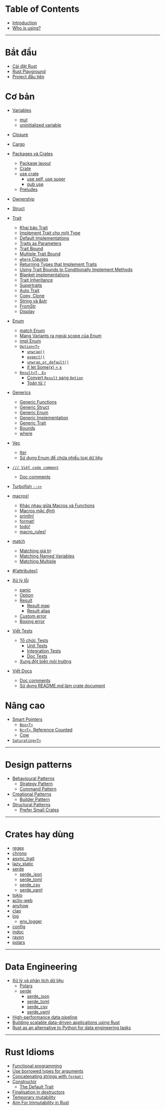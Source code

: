 # Table of Contents

- [Introduction](README.md)
- [Who is using?](who-is-using.md)

---

# Bắt đầu

- [Cài đặt Rust](./getting-started/installation.md)
- [Rust Playground](./getting-started/rust-playground.md)
- [Project đầu tiên](./getting-started/first-project.md)

# Cơ bản

- [Variables](./basic/variables/README.md)
  - [mut](./basic/variables/mut.md)
  - [uninitialized variable](./basic/variables/uninitialized.md)

- [Closure](./basic/closure.md)

- [Cargo](./basic/cargo/README.md)

- [Packages và Crates](./basic/package-crate/README.md)

  - [Package layout](./basic/package-crate/package-layout.md)
  - [Crate](./basic/package-crate/crate.md)
  - [use crate](./basic/package-crate/use-crate/README.md)
    - [use self, use super](./basic/package-crate/use-crate/self-super.md)
    - [pub use](./basic/package-crate/use-crate/pub-use.md)
  - [Preludes](./basic/package-crate/preludes.md)

- [Ownership](./basic/ownership.md)

- [Struct](./basic/struct.md)

- [Trait](./basic/trait/README.md)

  - [Khai báo Trait](./basic/trait/define-a-trait.md)
  - [Implement Trait cho một Type](./basic/trait/impl-trait.md)
  - [Default Implementations](./basic/trait/default-impls.md)
  - [Traits as Parameters](./basic/trait/trait-as-params.md)
  - [Trait Bound](./basic/trait/trait-bound.md)
  - [Multiple Trait Bound](./basic/trait/multiple-trait-bound.md)
  - [`where` Clauses](./basic/trait/where-clauses.md)
  - [Returning Types that Implement Traits](./basic/trait/return-impl-trait.md)
  - [Using Trait Bounds to Conditionally Implement Methods](./basic/trait/conditionally-impl.md)
  - [Blanket implementations](./basic/trait/blanked-impl.md)
  - [Trait Inheritance](./basic/trait/trait-inheritance.md)
  - [Supertraits](./basic/trait/supertraits.md)
  - [Auto Trait](./basic/trait/auto-trait.md)
  - [Copy, Clone](./basic/trait/copy-clone.md)
  - [String và &str](./basic/trait/string-str.md)
  - [FromStr](./basic/trait/fromstr.md)
  - [Display]()

- [Enum](./basic/enum/README.md)

  - [match Enum](./basic/enum/match.md)
  - [Mang Variants ra ngoài scope của Enum](./basic/enum/use-variants.md)
  - [impl Enum](./basic/enum/impl.md)
  - [`Option<T>`](./basic/enum/option/README.md)
    - [`unwrap()`](./basic/enum/option/unwrap.md)
    - [`expect()`](./basic/enum/option/expect.md)
    - [`unwrap_or_default()`](./basic/enum/option/unwrap_or_default.md)
    - [if let Some(x) = x](./basic/enum/option/if_let_some.md)
  - [`Result<T, E>`](./basic/enum/result/README.md)
    - [Convert `Result` sang `Option`](./basic/enum/result/result-to-option.md)
    - [Toán tử `?`](./basic/enum/result/question-mark.md)

- [Generics](./basic/generics/README.md)

  - [Generic Functions](./basic/generics/functions.md)
  - [Generic Struct](./basic/generics/struct.md)
  - [Generic Enum](./basic/generics/enum.md)
  - [Generic Implementation](./basic/generics/impl.md)
  - [Generic Trait](./basic/generics/trait.md)
  - [Bounds](./basic/generics/bounds.md)
  - [where](./basic/generics/where.md)

- [Vec](./basic/vec/INDEX.md)

  - [Iter]()
  - [Sử dụng Enum để chứa nhiều loại dữ liệu]()

- [`/// Viết code comment`](./basic/code-comment/README.md)

  - [Doc comments](./basic/code-comment/doc-comment.md)

- [Turbofish `::<>`](./basic/turbofish.md)

- [macros!](./basic/macro/README.md)

  - [Khác nhau giữa Macros và Functions](./basic/macro/macros-vs-functions.md)
  - [Macros mặc định](./basic/macro/standard-macros.md)
  - [println!](./basic/macro/println.md)
  - [format!](./basic/macro/format.md)
  - [todo!](./basic/macro/todo.md)
  - [macro_rules!](./basic/macro/macro_rules.md)

- [match](./basic/match/README.md)

  - [Matching giá trị](./basic/match/literals.md)
  - [Matching Named Variables](./basic/match/named-vars.md)
  - [Matching Multiple](./basic/match/multiple.md)

- [#[attributes]](./basic/attr.md)

- [Xử lý lỗi](./basic/error-handling/README.md)

  - [panic](./basic/error-handling/panic.md)
  - [Option](./basic/error-handling/option.md)
  - [Result](./basic/error-handling/result.md)
    - [Result map](./basic/error-handling/result-map.md)
    - [Result alias](./basic/error-handling/result-alias.md)
  - [Custom error]()
  - [Boxing error]()

- [Viết Tests](./basic/testing/README.md)

  - [Tổ chức Tests](./basic/testing/test-organization.md)
    - [Unit Tests](./basic/testing/unit-tests.md)
    - [Integration Tests](./basic/testing/integration-tests.md)
    - [Doc Tests](./basic/testing/doc-tests.md)
  - [Xung đột biến môi trường](./basic/testing/env-conflict.md)

- [Viết Docs](./basic/rustdoc/README.md)

  - [Doc comments](./basic/code-comment/doc-comment.md)
  - [Sử dụng README.md làm crate document](./basic/rustdoc/doc-README.md)


# Nâng cao

- [Smart Pointers]()
  - [`Box<T>`](./advanced/box.md)
  - [`Rc<T>`, Reference Counted](./advanced/rc.md)
  - [Cow](./advanced/cow.md)
- [`Saturating<T>`](./advanced/saturating.md)

---

# Design patterns

- [Behavioural Patterns](./design-pattern/behavioural/README.md)
  - [Strategy Pattern](./design-pattern/behavioural/strategy.md)
  - [Command Pattern](./design-pattern/behavioural/command.md)
- [Creational Patterns](./design-pattern/creational/README.md)
  - [Builder Pattern](./design-pattern/creational/builder.md)
- [Structural Patterns](./design-pattern/structural/README.md)
  - [Prefer Small Crates](./design-pattern/structural/small-rates.md)

---

# Crates hay dùng

- [regex](./crates/regex.md)
- [chrono](./crates/chrono.md)
- [async_trait](./crates/async_trait.md)
- [lazy_static](./crates/lazy_static.md)
- [serde](./crates/serde.md)
  - [serde_json](./crates/serde/serde_json.md)
  - [serde_toml](./crates/serde/serde_toml.md)
  - [serde_csv](./crates/serde/serde_csv.md)
  - [serde_yaml](./crates/serde/serde_yaml.md)
- [tokio](./crates/tokio.md)
- [actix-web]()
- [anyhow](./crates/anyhow.md)
- [clap]()
- [log](./crates/log/README.md)
  - [env_logger](./crates/log/env_logger.md)
- [config]()
- [indoc](./crates/indoc.md)
- [rayon](./crates/rayon.md)
- [polars](./crates/polars.md)

---

# Data Engineering

- [Xử lý và phân tích dữ liệu](./data-engineering/data-processing.md)
  - [Polars](./crates/polars.md)
  - [serde](./crates/serde.md)
    - [serde_json](./crates/serde/serde_json.md)
    - [serde_toml](./crates/serde/serde_toml.md)
    - [serde_csv](./crates/serde/serde_csv.md)
    - [serde_yaml](./crates/serde/serde_yaml.md)
- [High-performance data pipeline](./data-engineering/first-data-pipeline.md)
- [Building scalable data-driven applications using Rust](./data-engineering/data-driven.md)
- [Rust as an alternative to Python for data engineering tasks](./data-engineering/rust-as-alternative-python.md)

---

# Rust Idioms

- [Functional programming]()
- [Use borrowed types for arguments]()
- [Concatenating strings with `format!`](./idioms/format.md)
- [Constructor](./idioms/constructor.md)
  - [The Default Trait](./idioms/default-trait.md)
- [Finalisation in destructors]()
- [Temporary mutability](./idioms/temporary-mutability.md)
- [Aim For Immutability in Rust](./idioms/aim-for-immutability.md)
